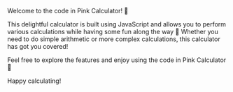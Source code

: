 Welcome to the code in Pink  Calculator! 🌺

This delightful calculator is built using JavaScript and allows you to perform various calculations while having some fun along the way 🌟 Whether you need to do simple arithmetic or more complex calculations, this calculator has got you covered!

Feel free to explore the features and enjoy using the code in Pink Calculator 🌺

Happy calculating!
